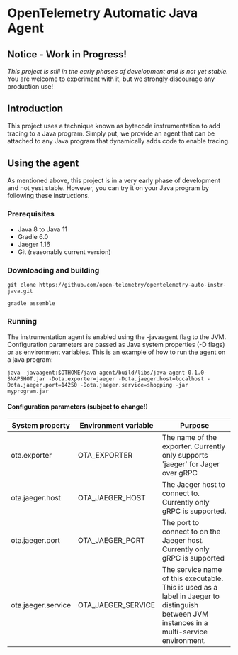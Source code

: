 # OpenTelemetry Automatic Java Agent

## Notice - Work in Progress!
*This project is still in the early phases of development and is not yet stable.* You are welcome to experiment with it, 
but we strongly discourage any production use!

## Introduction
This project uses a technique known as bytecode instrumentation to add tracing to a Java program.
Simply put, we provide an agent that can be attached to any Java program that dynamically adds code to enable tracing. 

## Using the agent
As mentioned above, this project is in a very early phase of development and not yest stable. 
However, you can try it on your Java program by following these instructions.

### Prerequisites
* Java 8 to Java 11 
* Gradle 6.0
* Jaeger 1.16
* Git (reasonably current version)

### Downloading and building
```git clone https://github.com/open-telemetry/opentelemetry-auto-instr-java.git```

```gradle assemble```

### Running 
The instrumentation agent is enabled using the -javaagent flag to the JVM. Configuration parameters are passed 
as Java system properties (-D flags) or as environment variables. This is an example of how to run
the agent on a java program:

```java -javaagent:$OTHOME/java-agent/build/libs/java-agent-0.1.0-SNAPSHOT.jar -Dota.exporter=jaeger -Dota.jaeger.host=localhost -Dota.jaeger.port=14250 -Dota.jaeger.service=shopping -jar myprogram.jar```

#### Configuration parameters (subject to change!)
System property | Environment variable | Purpose
--- | --- | ---
ota.exporter | OTA_EXPORTER | The name of the exporter. Currently only supports 'jaeger' for Jager over gRPC
ota.jaeger.host | OTA_JAEGER_HOST | The Jaeger host to connect to. Currently only gRPC is supported.
ota.jaeger.port | OTA_JAEGER_PORT | The port to connect to on the Jaeger host. Currently only gRPC is supported
ota.jaeger.service | OTA_JAEGER_SERVICE | The service name of this executable. This is used as a label in Jaeger to distinguish between JVM instances in a multi-service environment.
